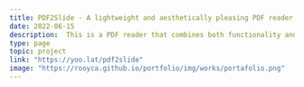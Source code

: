 ```yaml
---
title: PDF2Slide - A lightweight and aesthetically pleasing PDF reader
date: 2022-06-15
description:  This is a PDF reader that combines both functionality and aesthetics, providing users with a lightweight and visually appealing interface.
type: page
topic: project
link: "https://yoo.lat/pdf2slide"
image: "https://rooyca.github.io/portfolio/img/works/portafolio.png"
---
```

